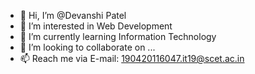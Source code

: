- 👋 Hi, I’m @Devanshi Patel
- 👀 I’m interested in Web Development
- 🌱 I’m currently learning Information Technology
- 💞️ I’m looking to collaborate on ...
- 📫 Reach me via E-mail: 190420116047.it19@scet.ac.in

<!---
PDevanshi/PDevanshi is a ✨ special ✨ repository because its `README.md` (this file) appears on your GitHub profile.
You can click the Preview link to take a look at your changes.
--->
